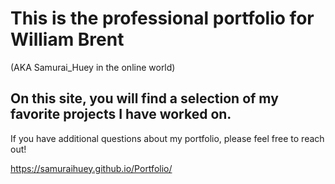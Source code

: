 # This is the professional portfolio for William Brent 
(AKA Samurai_Huey in the online world)

## On this site, you will find a selection of my favorite projects I have worked on.

If you have additional questions about my portfolio, please feel free to reach out!

https://samuraihuey.github.io/Portfolio/
